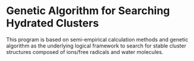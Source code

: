 # Genetic Algorithm for Searching Hydrated Clusters
 This program is based on semi-empirical calculation methods and genetic algorithm as the underlying logical framework to search for stable cluster structures composed of ions/free radicals and water molecules.
 
 

